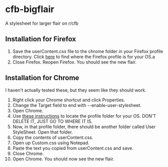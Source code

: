 cfb-bigflair
============

A stylesheet for larger flair on r/cfb

Installation for Firefox
------------------------
1. Save the userContent.css file to the chrome folder in your Firefox
profile directory. Click
[here](https://support.mozilla.org/en-US/kb/profiles-where-firefox-stores-user-data#w_how-do-i-find-my-profile)
to find where the Firefox profile is for your OS.a
2. Close Firefox. Reopen Firefox. You should see the new flair.

Installation for Chrome
-----------------------
I haven't actually tested these, but they seem like they should work.

1. Right click your Chrome shortcut and click Properties.
2. Change the Target field to end with --enable-user-stylesheet.
3. Open Chrome.
4. Use [these instructions](https://support.google.com/chrome/bin/answer.py?hl=en&answer=142059) to locate the profile folder for your OS. DON'T DELETE IT, JUST GO TO WHERE IT IS.
5. Now, in that profile folder, there should be another folder called User StyleSheet. Open that folder.
6. Copy the contents of userContent.css.
7. Open up Custom.css using Notepad.
8. Paste the text you copied from userContent.css and save.
9. Close Chrome.
10. Open Chrome. You should now see the new flair.
